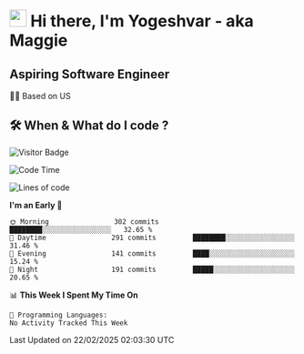 <h1><img src="https://emojis.slackmojis.com/emojis/images/1531849430/4246/blob-sunglasses.gif?1531849430" width="30"/> Hi there, I'm Yogeshvar - aka Maggie</h1>

## Aspiring Software Engineer
🏂🏻  Based on US 

## 🛠 When & What do I code ?  

![Visitor Badge](https://visitor-badge.feriirawann.repl.co?username=yogeshvar&repo=yogeshvar&label=Visitors&style=plastic&color=%23457BFF&contentType=svg)

<!--START_SECTION:waka-->
![Code Time](http://img.shields.io/badge/Code%20Time-2%2C919%20hrs%2051%20mins-blue)

![Lines of code](https://img.shields.io/badge/From%20Hello%20World%20I%27ve%20Written-3.9%20million%20lines%20of%20code-blue)

**I'm an Early 🐤** 

```text
🌞 Morning                302 commits         ████████░░░░░░░░░░░░░░░░░   32.65 % 
🌆 Daytime                291 commits         ████████░░░░░░░░░░░░░░░░░   31.46 % 
🌃 Evening                141 commits         ████░░░░░░░░░░░░░░░░░░░░░   15.24 % 
🌙 Night                  191 commits         █████░░░░░░░░░░░░░░░░░░░░   20.65 % 
```


📊 **This Week I Spent My Time On** 

```text
💬 Programming Languages: 
No Activity Tracked This Week
```


 Last Updated on 22/02/2025 02:03:30 UTC
<!--END_SECTION:waka-->
